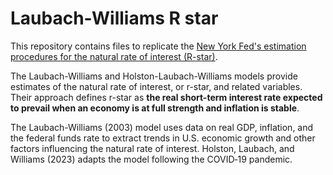 # Laubach-Williams R star

This repository contains files to replicate the [New York Fed's estimation procedures for the natural rate of interest (R-star)](https://www.newyorkfed.org/research/policy/rstar).

The Laubach-Williams and Holston-Laubach-Williams models provide estimates of the natural rate of interest, or r-star, and related variables. Their approach defines r-star as **the real short-term interest rate expected to prevail when an economy is at full strength and inflation is stable**.

The Laubach-Williams (2003) model uses data on real GDP, inflation, and the federal funds rate to extract trends in U.S. economic growth and other factors influencing the natural rate of interest. Holston, Laubach, and Williams (2023) adapts the model following the COVID‑19 pandemic. 
